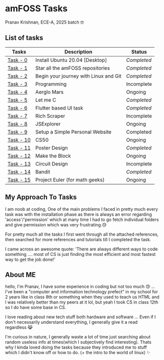 # amFOSS Tasks 

Pranav Krishnan, ECE-A, 2025 batch 🤓

## List of tasks 
| Tasks                                                                           | Description | Status    |
|---------------------------------------------------------------------------------|-------------|-----------|
| [Task - 0](https://github.com/PranavKrishnan007/amfoss-tasks/tree/main/task-0)  |Install Ubuntu 20.04 [Desktop]| *Completed* |
| [Task - 1](https://github.com/PranavKrishnan007/amfoss-tasks/tree/main/task-1)  |Star all the amFOSS repositories| *Completed* |
| [Task - 2](https://github.com/PranavKrishnan007/amfoss-tasks/tree/main/task-2)  |Begin your journey with Linux and Git| *Completed* |
| [Task - 3](https://github.com/PranavKrishnan007/amFOSS-tasks/tree/main/task-3)  |Programming| Incomplete|
| [Task - 4](https://github.com/PranavKrishnan007/amfoss-tasks/tree/main/task-4)  |Aerglo Mars| Ongoing |
| [Task - 5](https://github.com/PranavKrishnan007/amfoss-tasks/tree/main/task-5)  |Let me C| *Completed* |
| [Task - 6](https://github.com/PranavKrishnan007/amfoss-tasks/tree/main/task-6)  | Flutter based UI task| *Completed* |
| [Task - 7](https://github.com/PranavKrishnan007/amFOSS-tasks/tree/main/task-7)  |Rich Scraper| Incomplete|
| [Task - 8](https://github.com/PranavKrishnan007/amFOSS-tasks/tree/main/task-8)  |JSExplorer| Ongoing |
| [Task - 9](https://github.com/PranavKrishnan007/amfoss-tasks/tree/main/task-9)  |Setup a Simple Personal Website| Completed |
| [Task - 10](https://github.com/PranavKrishnan007/amfoss-tasks/tree/main/task-10)|CS50| Ongoing   |
| [Task - 11](https://github.com/PranavKrishnan007/amfoss-tasks/tree/main/task-11)|Poster Design| *Completed* |
| [Task - 12](https://github.com/PranavKrishnan007/amfoss-tasks/tree/main/task-12)|Make the Block| Ongoing |
| [Task - 13](https://github.com/PranavKrishnan007/amFOSS-tasks/tree/main/task-13)|Circuit Design| Incomplete |
| [Task - 14](https://github.com/PranavKrishnan007/amfoss-tasks/tree/main/task-14)|Bandit| *Completed* |
| [Task - 15](https://github.com/PranavKrishnan007/amfoss-tasks/tree/main/task-15)|Project Euler (for math geeks)| Ongoing |

## My Approach To Tasks

I am noob at coding, One of the main problems I faced in pretty much every task was with the installation phase as there is always an error regarding 'access'/'permission' which at many time I had to go fetch individual folders and give permission which was very frustrating.😓

For pretty much all the tasks I first went through all the attached references, then searched for more references and tutorials till I completed the task.

I came across an awesome quote: 'There are always different ways to code something .... most of CS is just finding the most efficient and most fastest way to get the job done!'

## About ME 

hello, I'm Pranav, I have some experience in coding but not too much 😓 ... I've been a "computer and information technology prefect" in my school for 2 years like in class 8th or something when they used to teach us HTML and I was relatively better than my peers at it lol, but yeah I took CS in class 12th so I do have some base in CS. 

I love reading about new tech stuff both hardware and software ... Even if I don't necessarily understand everything, I generally give it a read regardless 😹

I'm curious in nature, I generally waste a lot of time just searching about random useless info at times(which I subjectively find interesting). Thats why I kinda loved doing the tasks because they introduced me to stuff which I didn't know off or how to do. (+ the intro to the world of linux) ✨
